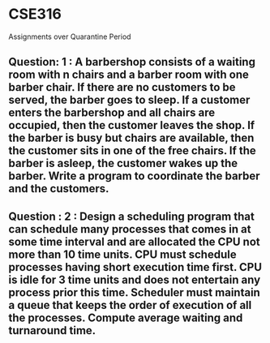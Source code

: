 # CSE316
Assignments over Quarantine Period
## Question: 1  : A barbershop consists of a waiting room with n chairs and a barber room with one barber chair. If there are no customers to be served, the barber goes to sleep. If a customer enters the barbershop and all chairs are occupied, then the customer leaves the shop. If the barber is busy but chairs are available, then the customer sits in one of the free chairs. If the barber is asleep, the customer wakes up the barber. Write a program to coordinate the barber and the customers.

## Question : 2 : Design a scheduling program that can schedule many processes that comes in at some time interval and are allocated the CPU not more than 10 time units. CPU must schedule processes having short execution time first. CPU is idle for 3 time units and does not entertain any process prior this time. Scheduler must maintain a queue that keeps the order of execution of all the processes. Compute average waiting and turnaround time.
